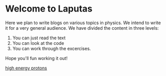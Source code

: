# Welcome to Laputas

Here we plan to write blogs on various topics in physics. We intend to write it for a very general audience. We have divided the content in three levels:
1. You can just read the text 
2. You can look at the code
3. You can work through the excercises.

Hope you'll fun working it out!

[high energy protons](https://jekyllrb.com/docs/installation/macos/)
